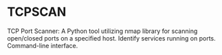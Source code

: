 # TCPSCAN
TCP Port Scanner: A Python tool utilizing nmap library for scanning open/closed ports on a specified host. Identify services running on ports. Command-line interface.
